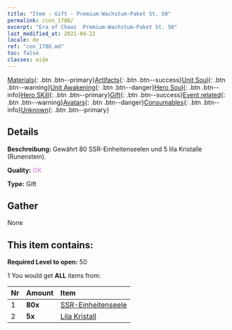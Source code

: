```yaml
---
title: "Item - Gift - Premium-Wachstum-Paket St. 50"
permalink: /con_1788/
excerpt: "Era of Chaos  Premium-Wachstum-Paket St. 50"
last_modified_at: 2021-04-22
locale: de
ref: "con_1788.md"
toc: false
classes: wide
---
```

 [Materials](/ItemsDE/){: .btn .btn--primary}[Artifacts](/ItemsDE/Artifacts/){: .btn .btn--success}[Unit Soul](/ItemsDE/UnitSoul/){: .btn .btn--warning}[Unit Awakening](/ItemsDE/UnitAwakening/){: .btn .btn--danger}[Hero Soul](/ItemsDE/HeroSoul/){: .btn .btn--info}[Hero SKill](/ItemsDE/HeroSkill/){: .btn .btn--primary}[Gift](/ItemsDE/Gift/){: .btn .btn--success}[Event related](/ItemsDE/Events/){: .btn .btn--warning}[Avatars](/ItemsDE/Avatars/){: .btn .btn--danger}[Consumables](/ItemsDE/Consumables/){: .btn .btn--info}[Unknown](/ItemsDE/Unknown/){: .btn .btn--primary}

## Details
 **Beschreibung:** Gewährt 80 SSR-Einheitenseelen und 5 lila Kristalle (Runenstein).

 **Quality:** <span style="color: #DA70D6">OK</span>

 **Type:** Gift

## Gather

  None

## This item contains:

 **Required Level to open:** 50

 1 You would get **ALL** items  from:

  | Nr | Amount |     Item    |
  |:---|:-------|:------------|
  | 1 |  **80x** | [SSR-Einheitenseele](/ItemsDE/con_535/) |  | 
  | 2 |  **5x** | [Lila Kristall](/ItemsDE/con_720/) |  | 
